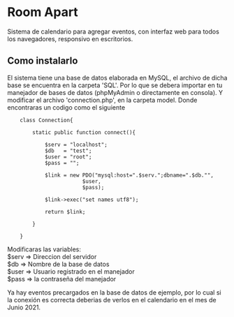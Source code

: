# Room Apart

Sistema de calendario para agregar eventos, con interfaz web para todos los navegadores, responsivo en escritorios.

## Como instalarlo

El sistema tiene una base de datos elaborada en MySQL, el archivo de dicha base se encuentra en la carpeta 'SQL'.
Por lo que se debera importar en tu manejador de bases de datos (phpMyAdmin o directamente en consola).
Y modificar el archivo 'connection.php', en la carpeta model. Donde encontraras un codigo como el siguiente

```
    class Connection{

        static public function connect(){

            $serv = "localhost";
            $db   = "test";
            $user = "root";
            $pass = "";
    
            $link = new PDO("mysql:host=".$serv.";dbname=".$db."",
                        $user,
                        $pass);
    
            $link->exec("set names utf8");
    
            return $link;
    
        }
    
    }
```

Modificaras las variables:  
    $serv => Direccion del servidor  
    $db => Nombre de la base de datos  
    $user => Usuario registrado en el manejador  
    $pass => la contraseña del manejador  

Ya hay eventos precargados en la base de datos de ejemplo, por lo cual si la conexión es correcta deberias de verlos en el calendario en el mes de Junio 2021.
